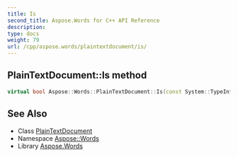```yaml
---
title: Is
second_title: Aspose.Words for C++ API Reference
description: 
type: docs
weight: 79
url: /cpp/aspose.words/plaintextdocument/is/
---
```

## PlainTextDocument::Is method




```cpp
virtual bool Aspose::Words::PlainTextDocument::Is(const System::TypeInfo &target) const override
```

## See Also

* Class [PlainTextDocument](../)
* Namespace [Aspose::Words](../../)
* Library [Aspose.Words](../../../)
